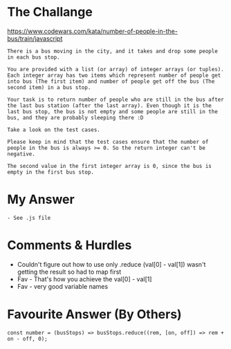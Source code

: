 # The Challange

https://www.codewars.com/kata/number-of-people-in-the-bus/train/javascript

```
There is a bus moving in the city, and it takes and drop some people in each bus stop.

You are provided with a list (or array) of integer arrays (or tuples). Each integer array has two items which represent number of people get into bus (The first item) and number of people get off the bus (The second item) in a bus stop.

Your task is to return number of people who are still in the bus after the last bus station (after the last array). Even though it is the last bus stop, the bus is not empty and some people are still in the bus, and they are probably sleeping there :D

Take a look on the test cases.

Please keep in mind that the test cases ensure that the number of people in the bus is always >= 0. So the return integer can't be negative.

The second value in the first integer array is 0, since the bus is empty in the first bus stop.
```

# My Answer

```
- See .js file
```

# Comments & Hurdles

- Couldn't figure out how to use only .reduce (val[0] - val[1]) wasn't getting the result so had to map first
- Fav - That's how you achieve the val[0] - val[1]
- Fav - very good variable names

# Favourite Answer (By Others)

```
const number = (busStops) => busStops.reduce((rem, [on, off]) => rem + on - off, 0);
```
